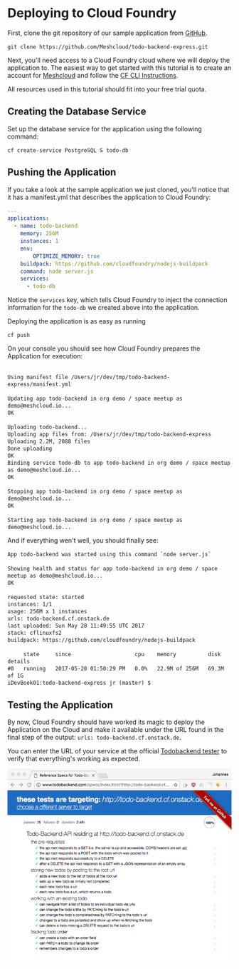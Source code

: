 # Deploying to Cloud Foundry

First, clone the git repository of our sample application from [GitHub](https://github.com/Meshcloud/todo-backend-express). 


```
git clone https://github.com/Meshcloud/todo-backend-express.git

```

Next, you'll need access to a Cloud Foundry cloud where we will deploy the application to. The easiest way to get started with this tutorial is to create an account for [Meshcloud](https://www.meshcloud.io/) and follow the [CF CLI Instructions](https://support.meshcloud.io/hc/en-us/articles/115003198625-Getting-Started-1-Cloud-Foundry-CLI-Access). 

All resources used in this tutorial should fit into your free trial quota. 

## Creating the Database Service

Set up the database service for the application using the following command: 


```
cf create-service PostgreSQL S todo-db
```

## Pushing the Application

If you take a look at the sample application we just cloned, you'll notice that it has a manifest.yml that describes the application to Cloud Foundry:


```yml
---
applications:
  - name: todo-backend
    memory: 256M
    instances: 1
    env:
        OPTIMIZE_MEMORY: true
    buildpack: https://github.com/cloudfoundry/nodejs-buildpack
    command: node server.js
    services:
      - todo-db
```

Notice the `services` key, which tells Cloud Foundry to inject the connection information for the `todo-db` we created above into the application. 

Deploying the application is as easy as running 

```
cf push
```

On your console you should see how Cloud Foundry prepares the Application for execution: 


```

Using manifest file /Users/jr/dev/tmp/todo-backend-express/manifest.yml

Updating app todo-backend in org demo / space meetup as demo@meshcloud.io...
OK

Uploading todo-backend...
Uploading app files from: /Users/jr/dev/tmp/todo-backend-express
Uploading 2.2M, 2088 files
Done uploading               
OK
Binding service todo-db to app todo-backend in org demo / space meetup as demo@meshcloud.io...
OK

Stopping app todo-backend in org demo / space meetup as demo@meshcloud.io...
OK

Starting app todo-backend in org demo / space meetup as demo@meshcloud.io...

```

And if everything wen't well, you should finally see: 

```
App todo-backend was started using this command `node server.js`

Showing health and status for app todo-backend in org demo / space meetup as demo@meshcloud.io...
OK

requested state: started
instances: 1/1
usage: 256M x 1 instances
urls: todo-backend.cf.onstack.de
last uploaded: Sun May 28 11:49:55 UTC 2017
stack: cflinuxfs2
buildpack: https://github.com/cloudfoundry/nodejs-buildpack

     state     since                    cpu    memory          disk          details
#0   running   2017-05-28 01:50:29 PM   0.0%   22.9M of 256M   69.3M of 1G
iDevBook01:todo-backend-express jr (master) $ 
```

## Testing the Application

By now, Cloud Foundry should have worked its magic to deploy the Application on the Cloud and make it available under the URL found in the final step of the output: `urls: todo-backend.cf.onstack.de`. 

You can enter the URL of your service at the official [Todobackend tester](http://www.todobackend.com/specs/index.html)
 to verify that everything's working as expected. 

![](/assets/todospecs.png)
